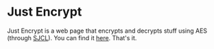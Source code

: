 Just Encrypt
============
Just Encrypt is a web page that encrypts and decrypts stuff using AES (through [SJCL](https://crypto.stanford.edu/sjcl/)). You can find it [here](https://www.harrycutts.me.uk/just-encrypt/). That's it.
